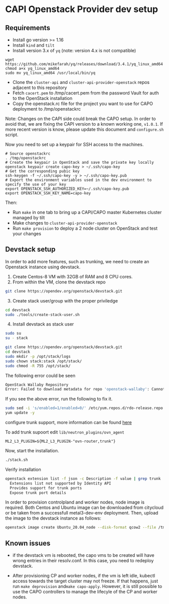 # CAPI Openstack Provider dev setup

## Requirements

* Install go version >= 1.16
* Install `kind` and `tilt`
* Install version 3.x of `yq` (note: version 4.x is not compatible)

```
wget https://github.com/mikefarah/yq/releases/download/3.4.1/yq_linux_amd64
chmod a+x yq_linux_amd64
sudo mv yq_linux_amd64 /usr/local/bin/yq
```

* Clone the `cluster-api` and `cluster-api-provider-openstack` repos adjacent
  to this repository
* Fetch `cacert.pem` to /tmp/cacert.pem from the password Vault for auth to the
  OpenStack installation 
* Copy the openstack.rc file for the project you want to use for CAPO
  deployment to /tmp/openstackrc

Note:
Changes on the CAPI side could break the CAPO setup. In order to avoid that, we are fixing the CAPI version to a known working one, `v1.0.1`. If more recent version is know, please update this document and `configure.sh` script.

Now you need to set up a keypair for SSH access to the machines.

```
# Source openstackrc
. /tmp/openstackrc
# Create the keypair in OpenStack and save the private key locally
openstack keypair create capo-key > ~/.ssh/capo-key
# Get the corresponding pubic key
ssh-keygen -f ~/.ssh/capo-key -y > ~/.ssh/capo-key.pub
# Export the environment variables used in the dev environment to specify the use of your key
export OPENSTACK_SSH_AUTHORIZED_KEY=~/.ssh/capo-key.pub
export OPENSTACK_SSH_KEY_NAME=capo-key
```

Then:

* Run `make` in one tab to bring up a CAPI/CAPO master Kubernetes cluster
  managed by tilt
* Make changes to `cluster-api-provider-openstack`
* Run `make provision` to deploy a 2 node cluster on OpenStack and test your
  changes

## Devstack setup

In order to add more features, such as trunking, we need to create an Openstack instance using devstack.

1. Create Centos-8 VM with 32GB of RAM and 8 CPU cores.
2. From within the VM, clone the devstack repo

```bash
git clone https://opendev.org/openstack/devstack.git
```
3. Create stack user/group with the proper priviledge
```bash
cd devstack
sudo ./tools/create-stack-user.sh
```
4. Install devstack as stack user

```bash
sudo su
su - stack
```

```bash
git clone https://opendev.org/openstack/devstack.git
cd devstack
sudo mkdir -p /opt/stack/logs
sudo chown stack:stack /opt/stack/
sudo chmod -R 755 /opt/stack/
```

The following error could be seen

```bash
OpenStack Wallaby Repository
Error: Failed to download metadata for repo 'openstack-wallaby': Cannot prepare internal mirrorlist: No URLs in mirrorlist
```
If you see the above error, run the following to fix it.

```bash
sudo sed -i 's/enabled=1/enabled=0/' /etc/yum.repos.d/rdo-release.repo
yum update -y
```

configure trunk support, more information can be found [here](https://docs.openstack.org/ocata/networking-guide/config-trunking.html)

To add trunk supoort edit `lib/neutron_plugins/ovn_agent`

```
ML2_L3_PLUGIN=${ML2_L3_PLUGIN-"ovn-router,trunk"}
```

Now, start the installation.

```bash
./stack.sh
```

Verify installation

```bash
openstack extension list -f json -c Description -f value | grep trunk
  Extensions list not supported by Identity API
  Provides support for trunk ports
  Expose trunk port details
```

In order to provision controlpland and worker nodes, node image is required. Both Centos and Ubuntu image can be downloaded from citycloud or be taken from a successfull metal3-dev-env deployment. Then, upload the image to the devstack instance as follows:

```bash
openstack image create Ubuntu_20.04_node --disk-format qcow2 --file /tmp/UBUNTU_20.04_NODE_IMAGE_K8S_v1.22.3.qcow2 
```

## Known issues
- if the devstack vm is rebooted, the capo vms to be created will have wrong entries in their resolv.conf. In this case, you need to redeploy devstack.

- After provisioning CP and worker nodes, if the vm is left idle, kubectl access towards the target cluster may not freeze. If that happens, just run ```make deprovision``` and```make capo-apply```. However, it is still possible to use the CAPO controllers to manage the lifecyle of the CP and worker nodes.